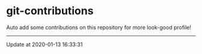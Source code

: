 # git-contributions

Auto add some contributions on this repository for more look-good profile!

---

Update at 2020-01-13 16:33:31
